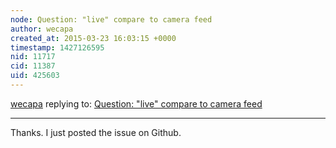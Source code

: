 ```yaml
---
node: Question: "live" compare to camera feed
author: wecapa
created_at: 2015-03-23 16:03:15 +0000
timestamp: 1427126595
nid: 11717
cid: 11387
uid: 425603
---
```




[wecapa](../profile/wecapa) replying to: [Question: "live" compare to camera feed](../notes/wecapa/03-23-2015/question-live-compare-to-camera-feed)

----
Thanks.  I just posted the issue on Github.